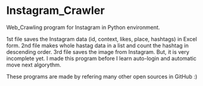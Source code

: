 # Instagram_Crawler
Web_Crawling program for Instagram in Python environment.

1st file saves the Instagram data (id, context, likes, place, hashtags) in Excel form.
2nd file makes whole hastag data in a list and count the hashtag in descending order.
3rd file saves the image from Instagram. But, it is very incomplete yet. I made this program before I learn auto-login and automatic move next algorythm.

These programs are made by refering many other open sources in GitHub :)
